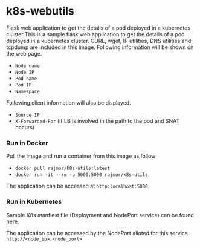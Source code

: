 # k8s-webutils
Flask web application to get the details of a pod deployed in a kubernetes cluster
This is a sample flask web application to get the details of a pod deployed in a kubernetes cluster. CURL, wget, IP utilities, DNS utilities and tcpdump are included in this image.
Following information will be shown on the web page.
- `Node name`
- `Node IP`
- `Pod name`
- `Pod IP`
- `Namespace`

Following client information will also be displayed.
- `Source IP`
- `X-Forwarded-For` (if LB is involved in the path to the pod and SNAT occurs)

### Run in Docker
Pull the image and run a container from this image as follow
- `docker pull rajmor/k8s-utils:latest`
- `docker run -it --rm -p 5000:5000 rajmor/k8s-utils`  

The application can be accessed at `http:localhost:5000`


### Run in Kubernetes
Sample K8s manfiest file (Deployment and NodePort service) can be found [here](https://github.com/rajmohanram/k8s-webutils/blob/main/manifest.yaml).

The application can be accessed by the NodePort alloted for this service.
`http://<node_ip>:<node_port>`
